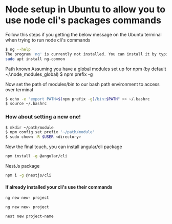 # Node setup in Ubuntu to allow you to use node cli's packages commands
Follow this steps if you getting the below message on the Ubuntu terminal when trying to run node cli's commands
```bash
$ ng --help
The program 'ng' is currently not installed. You can install it by typing:
sudo apt install ng-common
```

Path known
Assuming you have a global modules set up for npm (by default ~/.node_modules_global)
$ npm prefix -g

Now set the path of modules/bin to our bash path environment to access over terminal
```bash
$ echo -e "export PATH=$(npm prefix -g)/bin:$PATH" >> ~/.bashrc 
$ source ~/.bashrc
```
###  How about setting a new one!
```bash
$ mkdir ~/path/module
$ npm config set prefix '~/path/module'
$ sudo chown -R $USER <directory>
```
Now the final touch, you can install angular/cli package
```bash
npm install -g @angular/cli
```

NestJs package
```bash
npm i -g @nestjs/cli
```

#### If already installed your cli's use their commands
```bash
ng new new- project
```
```bash
ng new new- project
```
```bash
nest new project-name
```
